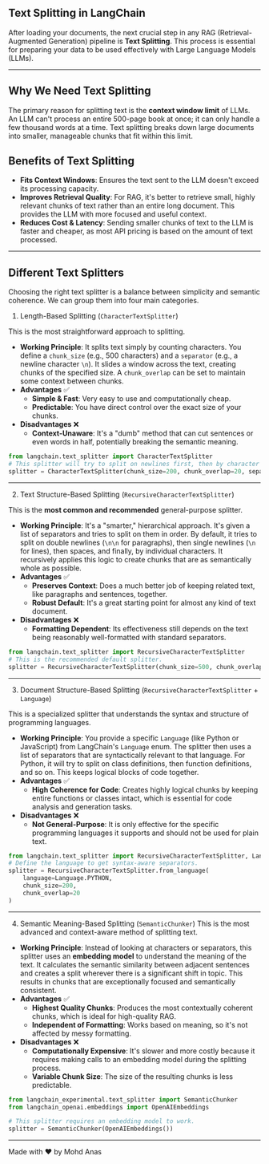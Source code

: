 ## Text Splitting in LangChain

After loading your documents, the next crucial step in any RAG (Retrieval-Augmented Generation) pipeline is **Text Splitting**. This process is essential for preparing your data to be used effectively with Large Language Models (LLMs).

---

## Why We Need Text Splitting

The primary reason for splitting text is the **context window limit** of LLMs. An LLM can't process an entire 500-page book at once; it can only handle a few thousand words at a time. Text splitting breaks down large documents into smaller, manageable chunks that fit within this limit.

## Benefits of Text Splitting

- **Fits Context Windows**: Ensures the text sent to the LLM doesn't exceed its processing capacity.
- **Improves Retrieval Quality**: For RAG, it's better to retrieve small, highly relevant chunks of text rather than an entire long document. This provides the LLM with more focused and useful context.
- **Reduces Cost & Latency**: Sending smaller chunks of text to the LLM is faster and cheaper, as most API pricing is based on the amount of text processed.

---

## Different Text Splitters

Choosing the right text splitter is a balance between simplicity and semantic coherence. We can group them into four main categories.

1. Length-Based Splitting (`CharacterTextSplitter`)

This is the most straightforward approach to splitting.

- **Working Principle**: It splits text simply by counting characters. You define a `chunk_size` (e.g., 500 characters) and a `separator` (e.g., a newline character `\n`). It slides a window across the text, creating chunks of the specified size. A `chunk_overlap` can be set to maintain some context between chunks.
- **Advantages** ✅
  - **Simple & Fast**: Very easy to use and computationally cheap.
  - **Predictable**: You have direct control over the exact size of your chunks.
- **Disadvantages** ❌
  - **Context-Unaware**: It's a "dumb" method that can cut sentences or even words in half, potentially breaking the semantic meaning.

```python
from langchain.text_splitter import CharacterTextSplitter
# This splitter will try to split on newlines first, then by character count.
splitter = CharacterTextSplitter(chunk_size=200, chunk_overlap=20, separator="\n")
```

---

2. Text Structure-Based Splitting (`RecursiveCharacterTextSplitter`)

This is the **most common and recommended** general-purpose splitter.

- **Working Principle**: It's a "smarter," hierarchical approach. It's given a list of separators and tries to split on them in order. By default, it tries to split on double newlines (`\n\n` for paragraphs), then single newlines (`\n` for lines), then spaces, and finally, by individual characters. It recursively applies this logic to create chunks that are as semantically whole as possible.
- **Advantages** ✅
  - **Preserves Context**: Does a much better job of keeping related text, like paragraphs and sentences, together.
  - **Robust Default**: It's a great starting point for almost any kind of text document.
- **Disadvantages** ❌
  - **Formatting Dependent**: Its effectiveness still depends on the text being reasonably well-formatted with standard separators.

```python
from langchain.text_splitter import RecursiveCharacterTextSplitter
# This is the recommended default splitter.
splitter = RecursiveCharacterTextSplitter(chunk_size=500, chunk_overlap=50)
```

---

3. Document Structure-Based Splitting (`RecursiveCharacterTextSplitter` + `Language`)

This is a specialized splitter that understands the syntax and structure of programming languages.

- **Working Principle**: You provide a specific `Language` (like Python or JavaScript) from LangChain's `Language` enum. The splitter then uses a list of separators that are syntactically relevant to that language. For Python, it will try to split on class definitions, then function definitions, and so on. This keeps logical blocks of code together.
- **Advantages** ✅
  - **High Coherence for Code**: Creates highly logical chunks by keeping entire functions or classes intact, which is essential for code analysis and generation tasks.
- **Disadvantages** ❌
  - **Not General-Purpose**: It is only effective for the specific programming languages it supports and should not be used for plain text.

```python
from langchain.text_splitter import RecursiveCharacterTextSplitter, Language
# Define the language to get syntax-aware separators.
splitter = RecursiveCharacterTextSplitter.from_language(
    language=Language.PYTHON,
    chunk_size=200,
    chunk_overlap=20
)
```

---

4. Semantic Meaning-Based Splitting (`SemanticChunker`)
   This is the most advanced and context-aware method of splitting text.

- **Working Principle**: Instead of looking at characters or separators, this splitter uses an **embedding model** to understand the meaning of the text. It calculates the semantic similarity between adjacent sentences and creates a split wherever there is a significant shift in topic. This results in chunks that are exceptionally focused and semantically consistent.
- **Advantages** ✅
  - **Highest Quality Chunks**: Produces the most contextually coherent chunks, which is ideal for high-quality RAG.
  - **Independent of Formatting**: Works based on meaning, so it's not affected by messy formatting.
- **Disadvantages** ❌
  - **Computationally Expensive**: It's slower and more costly because it requires making calls to an embedding model during the splitting process.
  - **Variable Chunk Size**: The size of the resulting chunks is less predictable.

```python
from langchain_experimental.text_splitter import SemanticChunker
from langchain_openai.embeddings import OpenAIEmbeddings

# This splitter requires an embedding model to work.
splitter = SemanticChunker(OpenAIEmbeddings())
```

---

Made with ❤️ by Mohd Anas
